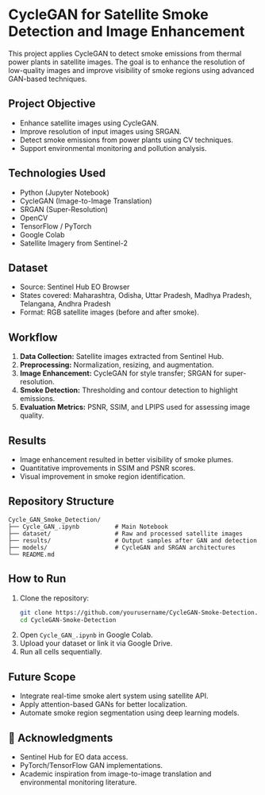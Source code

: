 # CycleGAN for Satellite Smoke Detection and Image Enhancement

This project applies CycleGAN to detect smoke emissions from thermal power plants in satellite images. The goal is to enhance the resolution of low-quality images and improve visibility of smoke regions using advanced GAN-based techniques.

## Project Objective

- Enhance satellite images using CycleGAN.
- Improve resolution of input images using SRGAN.
- Detect smoke emissions from power plants using CV techniques.
- Support environmental monitoring and pollution analysis.

## Technologies Used

- Python (Jupyter Notebook)
- CycleGAN (Image-to-Image Translation)
- SRGAN (Super-Resolution)
- OpenCV
- TensorFlow / PyTorch
- Google Colab
- Satellite Imagery from Sentinel-2

## Dataset

- Source: Sentinel Hub EO Browser
- States covered: Maharashtra, Odisha, Uttar Pradesh, Madhya Pradesh, Telangana, Andhra Pradesh
- Format: RGB satellite images (before and after smoke).

## Workflow

1. **Data Collection:** Satellite images extracted from Sentinel Hub.
2. **Preprocessing:** Normalization, resizing, and augmentation.
3. **Image Enhancement:** CycleGAN for style transfer; SRGAN for super-resolution.
4. **Smoke Detection:** Thresholding and contour detection to highlight emissions.
5. **Evaluation Metrics:** PSNR, SSIM, and LPIPS used for assessing image quality.

## Results

- Image enhancement resulted in better visibility of smoke plumes.
- Quantitative improvements in SSIM and PSNR scores.
- Visual improvement in smoke region identification.

## Repository Structure

```
Cycle_GAN_Smoke_Detection/
├── Cycle_GAN_.ipynb          # Main Notebook
├── dataset/                  # Raw and processed satellite images
├── results/                  # Output samples after GAN and detection
├── models/                   # CycleGAN and SRGAN architectures
└── README.md
```

## How to Run

1. Clone the repository:
   ```bash
   git clone https://github.com/yourusername/CycleGAN-Smoke-Detection.git
   cd CycleGAN-Smoke-Detection
   ```
2. Open `Cycle_GAN_.ipynb` in Google Colab.
3. Upload your dataset or link it via Google Drive.
4. Run all cells sequentially.

## Future Scope

- Integrate real-time smoke alert system using satellite API.
- Apply attention-based GANs for better localization.
- Automate smoke region segmentation using deep learning models.

## 🤝 Acknowledgments

- Sentinel Hub for EO data access.
- PyTorch/TensorFlow GAN implementations.
- Academic inspiration from image-to-image translation and environmental monitoring literature.

